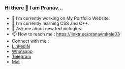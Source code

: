 ### Hi there 👋 I am Pranav...

<!--
**PranavKale03/PranavKale03** is a ✨ _special_ ✨ repository because its `README.md` (this file) appears on your GitHub profile.

Here are some ideas to get you started:
-->
- 🔭 I’m currently working on My Portfolio Website.
- 🌱 I’m currently learning CSS and C++.
- 💬 Ask me about new technologies.
- 📫 How to reach me : https://linktr.ee/pranavmkale03
- Connect with me : 
- <a href="www.linkedin.com/in/pranav-kale-2aa64822b">LinkedIN</a>
- <a href="https://drive.google.com/file/d/1K9kBo_KyX_smxnpXSsbOayuFj6l7e4q_/view?usp=share_link">Whatsapp</a>
- <a href="https://drive.google.com/file/d/1jTje2H9Aj9zr8U_8Rk6Y5fm0-ygnmz3s/view?usp=share_link">Telegram</a>
- [Mail](mailto:pranavmkale99@gmail.com)
